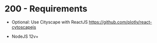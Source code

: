 # 200 - Requirements

- Optional: Use Cityscape with ReactJS
https://github.com/plotly/react-cytoscapejs

- NodeJS 12v+
